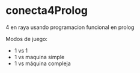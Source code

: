 # conecta4Prolog
4 en raya usando programacion funcional en prolog

Modos de juego:
- 1 vs 1
- 1 vs maquina simple
- 1 vs máquina compleja
